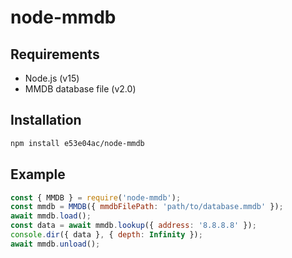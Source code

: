 # node-mmdb

## Requirements

- Node.js (v15)
- MMDB database file (v2.0)

## Installation

~~~~~ sh
npm install e53e04ac/node-mmdb
~~~~~

## Example

~~~~~ js
const { MMDB } = require('node-mmdb');
const mmdb = MMDB({ mmdbFilePath: 'path/to/database.mmdb' });
await mmdb.load();
const data = await mmdb.lookup({ address: '8.8.8.8' });
console.dir({ data }, { depth: Infinity });
await mmdb.unload();
~~~~~
